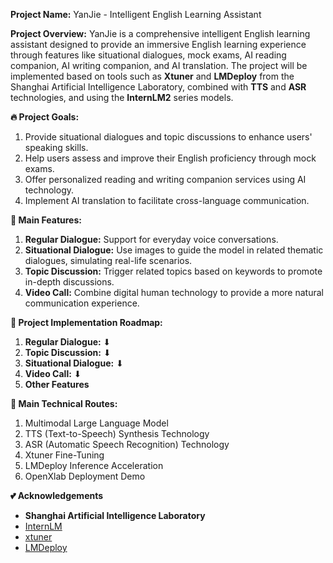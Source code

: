 **Project Name:** YanJie - Intelligent English Learning Assistant

**Project Overview:** YanJie is a comprehensive intelligent English learning assistant designed to provide an immersive English learning experience through features like situational dialogues, mock exams, AI reading companion, AI writing companion, and AI translation. The project will be implemented based on tools such as **Xtuner** and **LMDeploy** from the Shanghai Artificial Intelligence Laboratory, combined with **TTS** and **ASR** technologies, and using the **InternLM2** series models.

**🔥 Project Goals:**

1. Provide situational dialogues and topic discussions to enhance users' speaking skills.
2. Help users assess and improve their English proficiency through mock exams.
3. Offer personalized reading and writing companion services using AI technology.
4. Implement AI translation to facilitate cross-language communication.

**🌟 Main Features:**

1. **Regular Dialogue:** Support for everyday voice conversations.
2. **Situational Dialogue:** Use images to guide the model in related thematic dialogues, simulating real-life scenarios.
3. **Topic Discussion:** Trigger related topics based on keywords to promote in-depth discussions.
4. **Video Call:** Combine digital human technology to provide a more natural communication experience.

**🔄 Project Implementation Roadmap:**

1. **Regular Dialogue:** ⬇
2. **Topic Discussion:** ⬇
3. **Situational Dialogue:** ⬇
4. **Video Call:** ⬇
5. **Other Features**

**🚀 Main Technical Routes:**

1. Multimodal Large Language Model
2. TTS (Text-to-Speech) Synthesis Technology
3. ASR (Automatic Speech Recognition) Technology
4. Xtuner Fine-Tuning
5. LMDeploy Inference Acceleration
6. OpenXlab Deployment Demo

**💕 Acknowledgements**

- **Shanghai Artificial Intelligence Laboratory**
- [InternLM](https://github.com/InternLM/InternLM)
- [xtuner](https://github.com/InternLM/xtuner)
- [LMDeploy](https://github.com/InternLM/LMDeploy)
